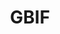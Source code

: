 ---
codehost: https://github.com/https://github.com/gbif
facebook: https://facebook.com/gbifnews
instagram: https://instagram.com/gbifs
keywords:
- Global Biodiversity Information Facility
linkedin: https://linkedin.com/company/gbif
logohandle: gbif
sort: gbif
title: GBIF
twitter: https://x.com/GBIF
website: https://www.gbif.org/
youtube: https://youtube.com/user/GBIFvideo
---